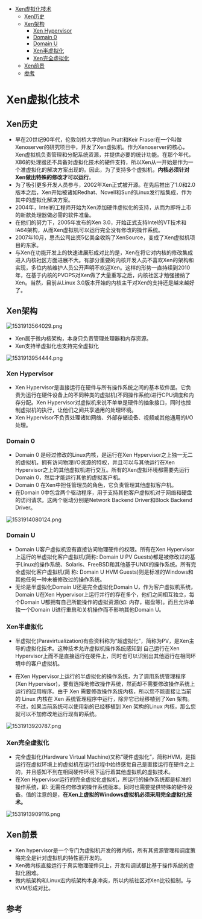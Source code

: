 <!-- TOC depthFrom:1 depthTo:6 withLinks:1 updateOnSave:1 orderedList:0 -->

- [Xen虚拟化技术](#xen虚拟化技术)
	- [Xen历史](#xen历史)
	- [Xen架构](#xen架构)
		- [Xen Hypervisor](#xen-hypervisor)
		- [Domain 0](#domain-0)
		- [Domain U](#domain-u)
		- [Xen半虚拟化](#xen半虚拟化)
		- [Xen完全虚拟化](#xen完全虚拟化)
	- [Xen前景](#xen前景)
	- [参考](#参考)

<!-- /TOC -->
# Xen虚拟化技术

## Xen历史

* 早在20世纪90年代，伦敦剑桥大学的Ian Pratt和Keir Fraser在一个叫做Xenoserver的研究项目中，开发了Xen虚拟机。作为Xenoserver的核心，Xen虚拟机负责管理和分配系统资源，并提供必要的统计功能。在那个年代，X86的处理器还不具备对虚拟化技术的硬件支持，所以Xen从一开始是作为一个准虚拟化的解决方案出现的。因此，为了支持多个虚拟机，**内核必须针对Xen做出特殊的修改才可以运行**。
* 为了吸引更多开发人员参与，2002年Xen正式被开源。在先后推出了1.0和2.0版本之后，Xen开始被诸如Redhat、Novell和Sun的Linux发行版集成，作为其中的虚拟化解决方案。
* 2004年，Intel的工程师开始为Xen添加硬件虚拟化的支持，从而为即将上市的新款处理器做必需的软件准备。
* 在他们的努力下，2005年发布的Xen 3.0，开始正式支持Intel的VT技术和IA64架构，从而Xen虚拟机可以运行完全没有修改的操作系统。
* 2007年10月，思杰公司出资5亿美金收购了XenSource，变成了Xen虚拟机项目的东家。
* 与Xen在功能开发上的快速进展形成对比的是，Xen在将它对内核的修改集成进入内核社区方面进展不大。有部分重要的内核开发人员不喜欢Xen的架构和实现，多位内核维护人员公开声明不欢迎Xen。这样的形势一直持续到2010年，在基于内核的PVOPS对Xen做了大量重写之后，内核社区才勉强接纳了Xen。当然，目前从Linux 3.0版本开始的内核主干对Xen的支持还是越来越好了。

## Xen架构

![1531913564029.png](image/1531913564029.png)

* Xen属于微内核架构，本身只负责管理处理器和内存资源。
* Xen支持半虚拟化也支持完全虚拟化

![1531913954444.png](image/1531913954444.png)

### Xen Hypervisor

* Xen Hypervisor是直接运行在硬件与所有操作系统之间的基本软件层。它负责为运行在硬件设备上的不同种类的虚拟机(不同操作系统)进行CPU调度和内 存分配。Xen Hypervisor对虚拟机来说不单单是硬件的抽象接口，同时也控制虚拟机的执行，让他们之间共享通用的处理环境。
* Xen Hypervisor不负责处理诸如网络、外部存储设备、视频或其他通用的I/O处理。

### Domain 0

* Domain 0 是经过修改的Linux内核，是运行在Xen Hypervisor之上独一无二的虚拟机，拥有访问物理I/O资源的特权，并且可以与其他运行在Xen Hypervisor之上的其他虚拟机进行交互。所有的Xen虚拟环境都需要先运行Domain 0，然后才能运行其他的虚拟客户机。
* Domain 0 在Xen中担任管理员的角色，它负责管理其他虚拟客户机。
* 在Domain 0中包含两个驱动程序，用于支持其他客户虚拟机对于网络和硬盘的访问请求。这两个驱动分别是Network Backend Driver和Block Backend Driver。


![1531914080124.png](image/1531914080124.png)

### Domain U

* Domain U客户虚拟机没有直接访问物理硬件的权限。所有在Xen Hypervisor上运行的半虚拟化客户虚拟机(简称: Domain U PV Guests)都是被修改过的基于Linux的操作系统、Solaris、FreeBSD和其他基于UNIX的操作系统。所有完全虚拟化客户虚拟机(简 称: Domain U HVM Guests)则是标准的Windows和其他任何一种未被修改过的操作系统。
* 无论是半虚拟化Domain U还是完全虚拟化Domain U，作为客户虚拟机系统，Domain U在Xen Hypervisor上运行并行的存在多个，他们之间相互独立，每个Domain U都拥有自己所能操作的虚拟资源(如: 内存，磁盘等)。而且允许单独一个Domain U进行重启和关机操作而不影响其他Domain U。


### Xen半虚拟化

* 半虚拟化(Paravirtualization)有些资料称为“超虚拟化”，简称为PV，是Xen主导的虚拟化技术。这种技术允许虚拟机操作系统感知到 自己运行在Xen Hypervisor上而不是直接运行在硬件上，同时也可以识别出其他运行在相同环境中的客户虚拟机。

* 在Xen Hypervisor上运行的半虚拟化的操作系统，为了调用系统管理程序(Xen Hypervisor)，要有选择地修改操作系统，然而却不需要修改操作系统上运行的应用程序。由于 Xen 需要修改操作系统内核，所以您不能直接让当前的 Linux 内核在 Xen 系统管理程序中运行，除非它已经移植到了Xen 架构。不过，如果当前系统可以使用新的已经移植到 Xen 架构的Linux 内核，那么您就可以不加修改地运行现有的系统。

![1531913920787.png](image/1531913920787.png)

### Xen完全虚拟化

* 完全虚拟化(Hardware Virtual Machine)又称“硬件虚拟化”，简称HVM，是指运行在虚拟环境上的虚拟机在运行过程中始终感觉自己是直接运行在硬件之上的，并且感知不到在相同硬件环境下运行着其他虚拟机的虚拟技术。
* 在Xen Hypervisor运行的完全虚拟化虚拟机，所运行的操作系统都是标准的操作系统，即: 无需任何修改的操作系统版本。同时也需要提供特殊的硬件设备。值的注意的是，**在Xen上虚拟的Windows虚拟机必须采用完全虚拟化技术。**

![1531913909116.png](image/1531913909116.png)




## Xen前景


* Xen hypervisor是一个专门为虚拟机开发的微内核，所有其资源管理和调度策略完全是针对虚拟机的特性而开发的。
* Xen微内核直接运行于真实物理硬件只上，开发和调试都比基于操作系统的虚拟化困难。
* 微内核架构和Linux宏内核架构本身冲突，所以内核社区对Xen比较抵制。与KVM形成对比。

## 参考
